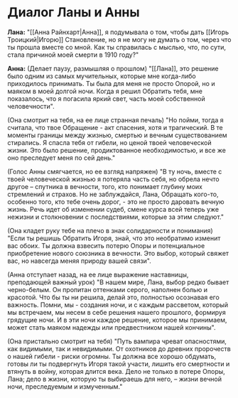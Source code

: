 # Диалог Ланы и Анны

**Лана:** "[[Анна Райнхарт|Анна]], я подумывала о том, чтобы дать [[Игорь Троицкий|Игорю]] Становление, но я не могу не думать о том, через что ты прошла вместе со мной. Как ты справилась с мыслью, что, по сути, стала причиной моей смерти в 1910 году?"

**Анна:** (Делает паузу, размышляя о прошлом) "[[Лана]], это решение было одним из самых мучительных, которые мне когда-либо приходилось принимать. Ты была для меня не просто Опорой, но и маяком в моей долгой ночи. Когда я решил Обратить тебя, мне показалось, что я погасила яркий свет, часть моей собственной человечности".

(Она смотрит на тебя, на ее лице странная печаль) "Но пойми, тогда я считала, что твое Обращение - акт спасения, хотя и трагический. В те моменты границы между жизнью, смертью и вечным существованием стирались. Я спасла тебя от гибели, но ценой твоей человеческой жизни. Это было решение, продиктованное необходимостью, и все же оно преследует меня по сей день."

(Голос Анны смягчается, но ее взгляд напряжен) "В ту ночь, вместе с твоей человеческой жизнью я потеряла часть себя, но обрела нечто другое – спутника в вечности, того, кто понимает глубину моих стремлений и страхов. Но не заблуждайся, Лана, Обращать кого-то, особенно того, кто тебе очень дорог, - это не просто даровать вечную жизнь. Речь идет об изменении судеб, смене курса всей теперь уже нежизни и столкновении с последствиями, которые за этим следуют."

(Она кладет руку тебе на плечо в знак солидарности и понимания) "Если ты решишь Обратить Игоря, знай, что это необратимо изменит вас обоих. Ты должна взвесить потерю Опоры и потенциальное приобретение нового союзника в вечности. Это выбор, который свяжет вас, но навсегда меняя природу вашей связи".

(Анна отступает назад, на ее лице выражение наставницы, преподающей важный урок) "В нашем мире, Лана, выбор редко бывает черно-белым. Он пропитан оттенками серого, наполнен болью и красотой. Что бы ты ни решила, делай это, полностью осознавая его важность. Помни, мы - создания ночи, и с каждым рассветом, который мы встречаем, мы несем в себе решения нашего прошлого, формируя грядущие ночи. И в эти ночи каждое решение, которое мы принимаем, может стать маяком надежды или предвестником нашей кончины".

(Она пристально смотрит на тебя) "Путь вампира чреват опасностями, как видимыми, так и невидимыми. От охотников до древних пророчеств о нашей гибели - риски огромны. Ты должна все хорошо обдумать, готовы ли ты подвергнуть Игоря такой участи, лишить его смертности и втянуть в войну, которая длится века. Дело не только в потере Опоры, Лана; дело в жизни, которую ты выбираешь для него, – жизни вечной ночи, преследуемым и измученным."